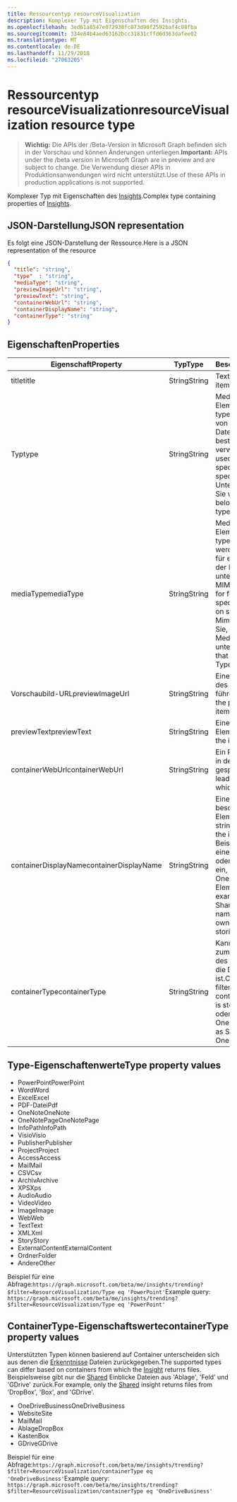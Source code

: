 ```yaml
---
title: Ressourcentyp resourceVisualization
description: Komplexer Typ mit Eigenschaften des Insights.
ms.openlocfilehash: 3ed61a8547e072938fc073d90f2592baf4c08fba
ms.sourcegitcommit: 334e84b4aed63162bcc31831cffd6d363dafee02
ms.translationtype: MT
ms.contentlocale: de-DE
ms.lasthandoff: 11/29/2018
ms.locfileid: "27063205"
---
```

# <a name="resourcevisualization-resource-type"></a><span data-ttu-id="4836d-103">Ressourcentyp resourceVisualization</span><span class="sxs-lookup"><span data-stu-id="4836d-103">resourceVisualization resource type</span></span>

> <span data-ttu-id="4836d-104">**Wichtig:** Die APIs der /Beta-Version in Microsoft Graph befinden sich in der Vorschau und können Änderungen unterliegen.</span><span class="sxs-lookup"><span data-stu-id="4836d-104">**Important:** APIs under the /beta version in Microsoft Graph are in preview and are subject to change.</span></span> <span data-ttu-id="4836d-105">Die Verwendung dieser APIs in Produktionsanwendungen wird nicht unterstützt.</span><span class="sxs-lookup"><span data-stu-id="4836d-105">Use of these APIs in production applications is not supported.</span></span>

<span data-ttu-id="4836d-106">Komplexer Typ mit Eigenschaften des [Insights](insights.md).</span><span class="sxs-lookup"><span data-stu-id="4836d-106">Complex type containing properties of [Insights](insights.md).</span></span>

## <a name="json-representation"></a><span data-ttu-id="4836d-107">JSON-Darstellung</span><span class="sxs-lookup"><span data-stu-id="4836d-107">JSON representation</span></span>

<span data-ttu-id="4836d-108">Es folgt eine JSON-Darstellung der Ressource.</span><span class="sxs-lookup"><span data-stu-id="4836d-108">Here is a JSON representation of the resource</span></span>

```json
{
  "title": "string",
  "type"  : "string",
  "mediaType": "string",
  "previewImageUrl": "string",
  "previewText": "string",
  "containerWebUrl": "string",
  "containerDisplayName": "string",
  "containerType": "string"
}
```

## <a name="properties"></a><span data-ttu-id="4836d-109">Eigenschaften</span><span class="sxs-lookup"><span data-stu-id="4836d-109">Properties</span></span>

| <span data-ttu-id="4836d-110">Eigenschaft</span><span class="sxs-lookup"><span data-stu-id="4836d-110">Property</span></span>              | <span data-ttu-id="4836d-111">Typ</span><span class="sxs-lookup"><span data-stu-id="4836d-111">Type</span></span>          | <span data-ttu-id="4836d-112">Beschreibung</span><span class="sxs-lookup"><span data-stu-id="4836d-112">Description</span></span>  |
| -------------         |---------------| -------------|
| <span data-ttu-id="4836d-113">title</span><span class="sxs-lookup"><span data-stu-id="4836d-113">title</span></span>                 | <span data-ttu-id="4836d-114">String</span><span class="sxs-lookup"><span data-stu-id="4836d-114">String</span></span>        | <span data-ttu-id="4836d-115">Text für das Element.</span><span class="sxs-lookup"><span data-stu-id="4836d-115">The item's title text.</span></span>               |
| <span data-ttu-id="4836d-116">Typ</span><span class="sxs-lookup"><span data-stu-id="4836d-116">type</span></span>              | <span data-ttu-id="4836d-117">String</span><span class="sxs-lookup"><span data-stu-id="4836d-117">String</span></span>        | <span data-ttu-id="4836d-118">Medientyp für das Element.</span><span class="sxs-lookup"><span data-stu-id="4836d-118">The item's media type.</span></span> <span data-ttu-id="4836d-119">Kann zum Filtern von für eine bestimmte Datei auf Grundlage eines bestimmten Typs verwendet werden.</span><span class="sxs-lookup"><span data-stu-id="4836d-119">Can be used for filtering for a specific file based on a specific type.</span></span> <span data-ttu-id="4836d-120">Unterstützte Typen finden Sie weiter unten.</span><span class="sxs-lookup"><span data-stu-id="4836d-120">See below for supported types.</span></span> |
| <span data-ttu-id="4836d-121">mediaType</span><span class="sxs-lookup"><span data-stu-id="4836d-121">mediaType</span></span>             | <span data-ttu-id="4836d-122">String</span><span class="sxs-lookup"><span data-stu-id="4836d-122">String</span></span>        | <span data-ttu-id="4836d-123">Medientyp für das Element.</span><span class="sxs-lookup"><span data-stu-id="4836d-123">The item's media type.</span></span> <span data-ttu-id="4836d-124">Kann für verwendet werden, für die Filterung für einen bestimmten Typ der Datei basierend auf unterstützten IANA Media MIME-Typen.</span><span class="sxs-lookup"><span data-stu-id="4836d-124">Can be used for for filtering for a specific type of file based on supported IANA Media Mime Types.</span></span> <span data-ttu-id="4836d-125">Beachten Sie, dass nicht alle Medien MIME-Typen unterstützt werden.</span><span class="sxs-lookup"><span data-stu-id="4836d-125">Note that not all Media Mime Types are supported.</span></span> |
| <span data-ttu-id="4836d-126">Vorschaubild-URL</span><span class="sxs-lookup"><span data-stu-id="4836d-126">previewImageUrl</span></span>       | <span data-ttu-id="4836d-127">String</span><span class="sxs-lookup"><span data-stu-id="4836d-127">String</span></span>        | <span data-ttu-id="4836d-128">Eine URL für das Element des Vorschaubilds führende.</span><span class="sxs-lookup"><span data-stu-id="4836d-128">A URL leading to the preview image for the item.</span></span> |
| <span data-ttu-id="4836d-129">previewText</span><span class="sxs-lookup"><span data-stu-id="4836d-129">previewText</span></span>           | <span data-ttu-id="4836d-130">String</span><span class="sxs-lookup"><span data-stu-id="4836d-130">String</span></span>        | <span data-ttu-id="4836d-131">Eine Vorschautext für das Element.</span><span class="sxs-lookup"><span data-stu-id="4836d-131">A preview text for the item.</span></span> |
| <span data-ttu-id="4836d-132">containerWebUrl</span><span class="sxs-lookup"><span data-stu-id="4836d-132">containerWebUrl</span></span>       | <span data-ttu-id="4836d-133">String</span><span class="sxs-lookup"><span data-stu-id="4836d-133">String</span></span>        | <span data-ttu-id="4836d-134">Ein Pfad zu dem Ordner, in dem das Element gespeichert ist.</span><span class="sxs-lookup"><span data-stu-id="4836d-134">A path leading to the folder in which the item is stored.</span></span> |
| <span data-ttu-id="4836d-135">containerDisplayName</span><span class="sxs-lookup"><span data-stu-id="4836d-135">containerDisplayName</span></span>  | <span data-ttu-id="4836d-136">String</span><span class="sxs-lookup"><span data-stu-id="4836d-136">String</span></span>        | <span data-ttu-id="4836d-137">Eine Zeichenfolge, die beschreibt, in dem das Element gespeichert ist.</span><span class="sxs-lookup"><span data-stu-id="4836d-137">A string describing where the item is stored.</span></span> <span data-ttu-id="4836d-138">Beispielsweise der Name einer SharePoint-Website oder den Benutzernamen ein, die den Besitzer der OneDrive, speichern das Element identifiziert.</span><span class="sxs-lookup"><span data-stu-id="4836d-138">For example, the name of a SharePoint site or the user name identifying the owner of the OneDrive storing the item.</span></span>  |
| <span data-ttu-id="4836d-139">containerType</span><span class="sxs-lookup"><span data-stu-id="4836d-139">containerType</span></span>         | <span data-ttu-id="4836d-140">String</span><span class="sxs-lookup"><span data-stu-id="4836d-140">String</span></span> | <span data-ttu-id="4836d-141">Kann verwendet werden, zum Filtern nach der Typ des Containers, in dem die Datei gespeichert ist.</span><span class="sxs-lookup"><span data-stu-id="4836d-141">Can be used for filtering by the type of container in which the file is stored.</span></span> <span data-ttu-id="4836d-142">Wie Website oder OneDriveBusiness.</span><span class="sxs-lookup"><span data-stu-id="4836d-142">Such as Site or OneDriveBusiness.</span></span>       |

## <a name="type-property-values"></a><span data-ttu-id="4836d-143">Type-Eigenschaftenwerte</span><span class="sxs-lookup"><span data-stu-id="4836d-143">Type property values</span></span>
-   <span data-ttu-id="4836d-144">PowerPoint</span><span class="sxs-lookup"><span data-stu-id="4836d-144">PowerPoint</span></span>
-   <span data-ttu-id="4836d-145">Word</span><span class="sxs-lookup"><span data-stu-id="4836d-145">Word</span></span>
-   <span data-ttu-id="4836d-146">Excel</span><span class="sxs-lookup"><span data-stu-id="4836d-146">Excel</span></span>
-   <span data-ttu-id="4836d-147">PDF-Datei</span><span class="sxs-lookup"><span data-stu-id="4836d-147">Pdf</span></span>
-   <span data-ttu-id="4836d-148">OneNote</span><span class="sxs-lookup"><span data-stu-id="4836d-148">OneNote</span></span>
-   <span data-ttu-id="4836d-149">OneNotePage</span><span class="sxs-lookup"><span data-stu-id="4836d-149">OneNotePage</span></span>
-   <span data-ttu-id="4836d-150">InfoPath</span><span class="sxs-lookup"><span data-stu-id="4836d-150">InfoPath</span></span>
-   <span data-ttu-id="4836d-151">Visio</span><span class="sxs-lookup"><span data-stu-id="4836d-151">Visio</span></span>
-   <span data-ttu-id="4836d-152">Publisher</span><span class="sxs-lookup"><span data-stu-id="4836d-152">Publisher</span></span>
-   <span data-ttu-id="4836d-153">Project</span><span class="sxs-lookup"><span data-stu-id="4836d-153">Project</span></span>
-   <span data-ttu-id="4836d-154">Access</span><span class="sxs-lookup"><span data-stu-id="4836d-154">Access</span></span>
-   <span data-ttu-id="4836d-155">Mail</span><span class="sxs-lookup"><span data-stu-id="4836d-155">Mail</span></span>
-   <span data-ttu-id="4836d-156">CSV</span><span class="sxs-lookup"><span data-stu-id="4836d-156">Csv</span></span>
-   <span data-ttu-id="4836d-157">Archiv</span><span class="sxs-lookup"><span data-stu-id="4836d-157">Archive</span></span>
-   <span data-ttu-id="4836d-158">XPS</span><span class="sxs-lookup"><span data-stu-id="4836d-158">Xps</span></span>
-   <span data-ttu-id="4836d-159">Audio</span><span class="sxs-lookup"><span data-stu-id="4836d-159">Audio</span></span>
-   <span data-ttu-id="4836d-160">Video</span><span class="sxs-lookup"><span data-stu-id="4836d-160">Video</span></span>
-   <span data-ttu-id="4836d-161">Image</span><span class="sxs-lookup"><span data-stu-id="4836d-161">Image</span></span>
-   <span data-ttu-id="4836d-162">Web</span><span class="sxs-lookup"><span data-stu-id="4836d-162">Web</span></span>
-   <span data-ttu-id="4836d-163">Text</span><span class="sxs-lookup"><span data-stu-id="4836d-163">Text</span></span>
-   <span data-ttu-id="4836d-164">XML</span><span class="sxs-lookup"><span data-stu-id="4836d-164">Xml</span></span>
-   <span data-ttu-id="4836d-165">Story</span><span class="sxs-lookup"><span data-stu-id="4836d-165">Story</span></span>
-   <span data-ttu-id="4836d-166">ExternalContent</span><span class="sxs-lookup"><span data-stu-id="4836d-166">ExternalContent</span></span>
-   <span data-ttu-id="4836d-167">Ordner</span><span class="sxs-lookup"><span data-stu-id="4836d-167">Folder</span></span>
-   <span data-ttu-id="4836d-168">Andere</span><span class="sxs-lookup"><span data-stu-id="4836d-168">Other</span></span>

<span data-ttu-id="4836d-169">Beispiel für eine Abfrage:`https://graph.microsoft.com/beta/me/insights/trending?$filter=ResourceVisualization/Type eq 'PowerPoint'`</span><span class="sxs-lookup"><span data-stu-id="4836d-169">Example query: `https://graph.microsoft.com/beta/me/insights/trending?$filter=ResourceVisualization/Type eq 'PowerPoint'`</span></span>

## <a name="containertype-property-values"></a><span data-ttu-id="4836d-170">ContainerType-Eigenschaftswerte</span><span class="sxs-lookup"><span data-stu-id="4836d-170">containerType property values</span></span>
<span data-ttu-id="4836d-171">Unterstützten Typen können basierend auf Container unterscheiden sich aus denen die [Erkenntnisse](insights.md) Dateien zurückgegeben.</span><span class="sxs-lookup"><span data-stu-id="4836d-171">The supported types can differ based on containers from which the [Insight](insights.md) returns files.</span></span> <span data-ttu-id="4836d-172">Beispielsweise gibt nur die [Shared](insights-shared.md) Einblicke Dateien aus 'Ablage', 'Feld' und 'GDrive' zurück.</span><span class="sxs-lookup"><span data-stu-id="4836d-172">For example, only the [Shared](insights-shared.md) insight returns files from 'DropBox', 'Box', and 'GDrive'.</span></span>

-   <span data-ttu-id="4836d-173">OneDriveBusiness</span><span class="sxs-lookup"><span data-stu-id="4836d-173">OneDriveBusiness</span></span>
-   <span data-ttu-id="4836d-174">Website</span><span class="sxs-lookup"><span data-stu-id="4836d-174">Site</span></span>
-   <span data-ttu-id="4836d-175">Mail</span><span class="sxs-lookup"><span data-stu-id="4836d-175">Mail</span></span>
-   <span data-ttu-id="4836d-176">Ablage</span><span class="sxs-lookup"><span data-stu-id="4836d-176">DropBox</span></span>
-   <span data-ttu-id="4836d-177">Kasten</span><span class="sxs-lookup"><span data-stu-id="4836d-177">Box</span></span>
-   <span data-ttu-id="4836d-178">GDrive</span><span class="sxs-lookup"><span data-stu-id="4836d-178">GDrive</span></span>

<span data-ttu-id="4836d-179">Beispiel für eine Abfrage:`https://graph.microsoft.com/beta/me/insights/trending?$filter=ResourceVisualization/containerType eq 'OneDriveBusiness'`</span><span class="sxs-lookup"><span data-stu-id="4836d-179">Example query: `https://graph.microsoft.com/beta/me/insights/trending?$filter=ResourceVisualization/containerType eq 'OneDriveBusiness'`</span></span>